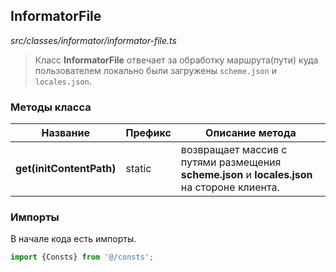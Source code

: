## InformatorFile

_src/classes/informator/informator-file.ts_

> Класс **InformatorFile** отвечает за обработку маршрута(пути) куда пользователем локально были загружены `scheme.json` и `locales.json`.

### Методы класса

| Название                 | Префикс | Описание метода                                                                               |
|--------------------------|---------|-----------------------------------------------------------------------------------------------|
| **get(initContentPath)** | static  | возвращает массив с путями размещения **scheme.json** и **locales.json** на стороне клиента.  |


### Импорты

В начале кода есть импорты.

```ts
import {Consts} from '@/consts';
```
